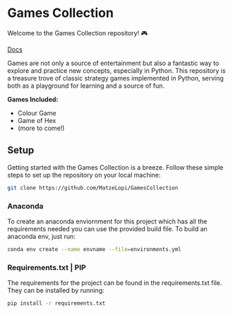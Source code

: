 # Games Collection

Welcome to the Games Collection repository! 🎮

[Docs](https://matzelopi.github.io/GamesCollection/GamesCollection/gamescollection.html)

Games are not only a source of entertainment but also a fantastic way to explore and practice new concepts, especially in Python. This repository is a treasure trove of classic strategy games implemented in Python, serving both as a playground for learning and a source of fun.

**Games Included:**
- Colour Game
- Game of Hex
- (more to come!)

## Setup
Getting started with the Games Collection is a breeze. Follow these simple steps to set up the repository on your local machine:

```bash
git clone https://github.com/MatzeLopi/GamesCollection
```

### Anaconda
To create an anaconda enviornment for this project which has all the requirements needed you can use the provided build file. To build an anaconda env, just run:

```bash
conda env create --name envname --file=environments.yml
```

### Requirements.txt | PIP
The requirements for the project can be found in the requirements.txt file.
They can be installed by running:

```bash
pip install -r requirements.txt
```
